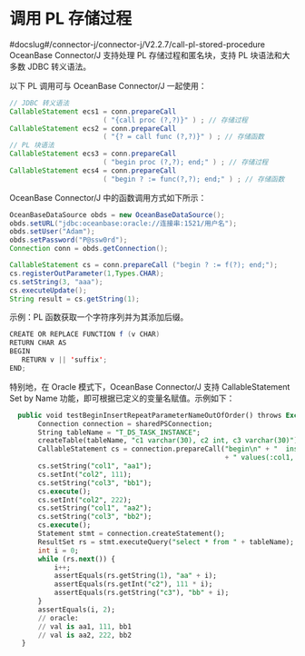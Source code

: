 # 调用 PL 存储过程 

#docslug#/connector-j/connector-j/V2.2.7/call-pl-stored-procedure
OceanBase Connector/J 支持处理 PL 存储过程和匿名块，支持 PL 块语法和大多数 JDBC 转义语法。

以下 PL 调用可与 OceanBase Connector/J 一起使用：

```java
// JDBC 转义语法
CallableStatement ecs1 = conn.prepareCall
                       ( "{call proc (?,?)}" ) ; // 存储过程
CallableStatement ecs2 = conn.prepareCall
                       ( "{? = call func (?,?)}" ) ; // 存储函数
// PL 块语法
CallableStatement ecs3 = conn.prepareCall
                       ( "begin proc (?,?); end;" ) ; // 存储过程
CallableStatement ecs4 = conn.prepareCall
                       ( "begin ? := func(?,?); end;" ) ; // 存储函数
```



OceanBase Connector/J 中的函数调用方式如下所示：

```java
OceanBaseDataSource obds = new OceanBaseDataSource();
obds.setURL("jdbc:oceanbase:oracle://连接串:1521/用户名");
obds.setUser("Adam");
obds.setPassword("P@ssw0rd");
Connection conn = obds.getConnection();

CallableStatement cs = conn.prepareCall ("begin ? := f(?); end;");
cs.registerOutParameter(1,Types.CHAR);
cs.setString(3, "aaa");
cs.executeUpdate();
String result = cs.getString(1);
```



示例：PL 函数获取一个字符序列并为其添加后缀。

```java
CREATE OR REPLACE FUNCTION f (v CHAR)
RETURN CHAR AS
BEGIN
   RETURN v || 'suffix';
END;
```


 特别地，在 Oracle 模式下，OceanBase Connector/J 支持 CallableStatement Set by Name 功能，即可根据已定义的变量名赋值。示例如下：
 
 ```sql
   public void testBeginInsertRepeatParameterNameOutOfOrder() throws Exception {
        Connection connection = sharedPSConnection;
        String tableName = "T_DS_TASK_INSTANCE";
        createTable(tableName, "c1 varchar(30), c2 int, c3 varchar(30)");
        CallableStatement cs = connection.prepareCall("begin\n" + "  insert into " + tableName
                                                      + " values(:col1, :col2, :col3);\n" + "end;");
        cs.setString("col1", "aa1");
        cs.setInt("col2", 111);
        cs.setString("col3", "bb1");
        cs.execute();
        cs.setInt("col2", 222);
        cs.setString("col1", "aa2");
        cs.setString("col3", "bb2");
        cs.execute();
        Statement stmt = connection.createStatement();
        ResultSet rs = stmt.executeQuery("select * from " + tableName);
        int i = 0;
        while (rs.next()) {
            i++;
            assertEquals(rs.getString(1), "aa" + i);
            assertEquals(rs.getInt("c2"), 111 * i);
            assertEquals(rs.getString("c3"), "bb" + i);
        }
        assertEquals(i, 2);
        // oracle:
        // val is aa1, 111, bb1
        // val is aa2, 222, bb2
    }
```
